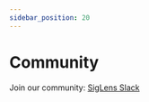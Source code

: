 ```yaml
---
sidebar_position: 20
---
```


# Community

Join our community: [SigLens Slack](https://www.siglens.com/slack)
